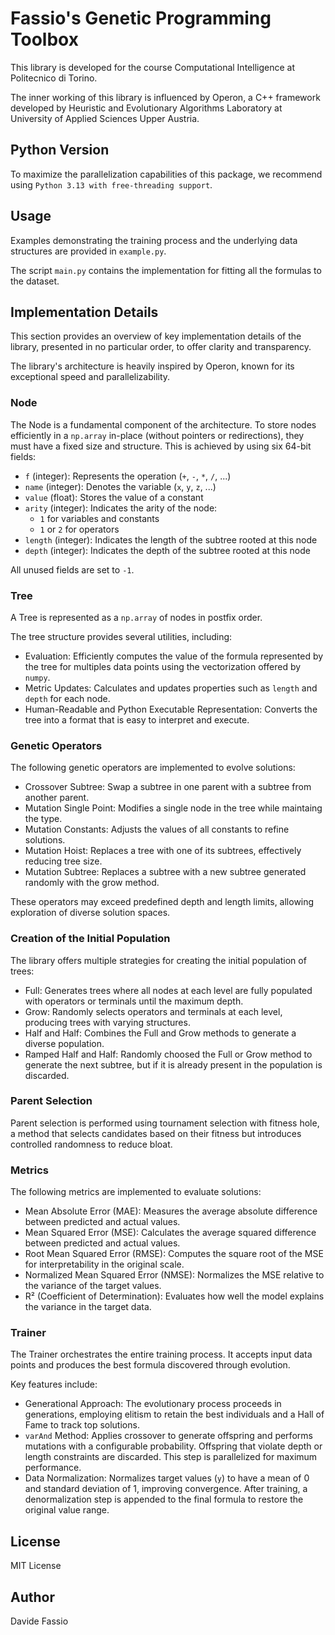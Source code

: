 # Fassio's Genetic Programming Toolbox

This library is developed for the course Computational Intelligence at Politecnico di Torino.

The inner working of this library is influenced by Operon, a C++ framework developed by Heuristic and Evolutionary Algorithms Laboratory at University of Applied Sciences Upper Austria.

## Python Version

To maximize the parallelization capabilities of this package, we recommend using `Python 3.13 with free-threading support`.

## Usage

Examples demonstrating the training process and the underlying data structures are provided in `example.py`.

The script `main.py` contains the implementation for fitting all the formulas to the dataset.

## Implementation Details

This section provides an overview of key implementation details of the library, presented in no particular order, to offer clarity and transparency.

The library's architecture is heavily inspired by Operon, known for its exceptional speed and parallelizability.

### Node

The Node is a fundamental component of the architecture. To store nodes efficiently in a `np.array` in-place (without pointers or redirections), they must have a fixed size and structure. This is achieved by using six 64-bit fields:

- `f` (integer): Represents the operation (`+`, `-`, `*`, `/`, ...)
- `name` (integer): Denotes the variable (`x`, `y`, `z`, ...)
- `value` (float): Stores the value of a constant
- `arity` (integer): Indicates the arity of the node:
  - `1` for variables and constants
  - `1` or `2` for operators
- `length` (integer): Indicates the length of the subtree rooted at this node
- `depth` (integer): Indicates the depth of the subtree rooted at this node

All unused fields are set to `-1`.

### Tree

A Tree is represented as a `np.array` of nodes in postfix order.

The tree structure provides several utilities, including:

- Evaluation: Efficiently computes the value of the formula represented by the tree for multiples data points using the vectorization offered by `numpy`.
- Metric Updates: Calculates and updates properties such as `length` and `depth` for each node.
- Human-Readable and Python Executable Representation: Converts the tree into a format that is easy to interpret and execute.

### Genetic Operators

The following genetic operators are implemented to evolve solutions:

- Crossover Subtree: Swap a subtree in one parent with a subtree from another parent.
- Mutation Single Point: Modifies a single node in the tree while maintaing the type.
- Mutation Constants: Adjusts the values of all constants to refine solutions.
- Mutation Hoist: Replaces a tree with one of its subtrees, effectively reducing tree size.
- Mutation Subtree: Replaces a subtree with a new subtree generated randomly with the grow method.

These operators may exceed predefined depth and length limits, allowing exploration of diverse solution spaces.

### Creation of the Initial Population

The library offers multiple strategies for creating the initial population of trees:

- Full: Generates trees where all nodes at each level are fully populated with operators or terminals until the maximum depth.
- Grow: Randomly selects operators and terminals at each level, producing trees with varying structures.
- Half and Half: Combines the Full and Grow methods to generate a diverse population.
- Ramped Half and Half: Randomly choosed the Full or Grow method to generate the next subtree, but if it is already present in the population is discarded.

### Parent Selection

Parent selection is performed using tournament selection with fitness hole, a method that selects candidates based on their fitness but introduces controlled randomness to reduce bloat.

### Metrics

The following metrics are implemented to evaluate solutions:

- Mean Absolute Error (MAE): Measures the average absolute difference between predicted and actual values.
- Mean Squared Error (MSE): Calculates the average squared difference between predicted and actual values.
- Root Mean Squared Error (RMSE): Computes the square root of the MSE for interpretability in the original scale.
- Normalized Mean Squared Error (NMSE): Normalizes the MSE relative to the variance of the target values.
- R² (Coefficient of Determination): Evaluates how well the model explains the variance in the target data.

### Trainer

The Trainer orchestrates the entire training process. It accepts input data points and produces the best formula discovered through evolution.

Key features include:

- Generational Approach: The evolutionary process proceeds in generations, employing elitism to retain the best individuals and a Hall of Fame to track top solutions.
- `varAnd` Method: Applies crossover to generate offspring and performs mutations with a configurable probability. Offspring that violate depth or length constraints are discarded. This step is parallelized for maximum performance.
- Data Normalization: Normalizes target values (`y`) to have a mean of 0 and standard deviation of 1, improving convergence. After training, a denormalization step is appended to the final formula to restore the original value range.

## License

MIT License

## Author

Davide Fassio
